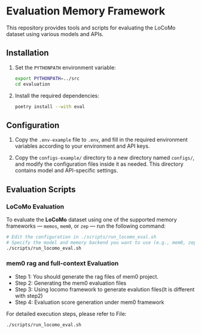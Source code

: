 # Evaluation Memory Framework

This repository provides tools and scripts for evaluating the LoCoMo dataset using various models and APIs.

## Installation

1. Set the `PYTHONPATH` environment variable:
   ```bash
   export PYTHONPATH=../src
   cd evaluation
   ```

2. Install the required dependencies:
   ```bash
   poetry install --with eval
   ```

## Configuration

1. Copy the `.env-example` file to `.env`, and fill in the required environment variables according to your environment and API keys.

2. Copy the `configs-example/` directory to a new directory named `configs/`, and modify the configuration files inside it as needed. This directory contains model and API-specific settings.


## Evaluation Scripts

### LoCoMo Evaluation
To evaluate the **LoCoMo** dataset using one of the supported memory frameworks — `memos`, `mem0`, or `zep` — run the following command:

```bash
# Edit the configuration in ./scripts/run_locomo_eval.sh
# Specify the model and memory backend you want to use (e.g., mem0, zep, etc.)
./scripts/run_locomo_eval.sh
```

### mem0 rag and full-context Evaluation
+ Step 1: You should generate the rag files of mem0 project.
+ Step 2: Generating the mem0 evaluation files
+ Step 3: Using locomo framework to generate evalution files(It is different with step2)
+ Step 4: Evaluation score generation under mem0 framework

For detailed execution steps, please refer to File:
```bash
./scripts/run_locomo_eval.sh
```
